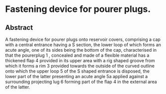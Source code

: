 # Fastening device for pourer plugs.

## Abstract
A fastening device for pourer plugs onto reservoir covers, comprising a cap with a central entrance having a S section, the lower loop of which forms an acute angle, one of its sides being the bottom of the cap, characterised in that the pourerplug 1 , concealed and made of a flexible material has a thickened flap 4 provided in its upper area with a rig shaped groove from which it forms a rim 3 provided towards the outside of the curved outline onto which the upper loop 5 of the S shaped entrance is disposed, the lower part of the latter presenting an acute angle 5a applied against a surrounding projecting lug 6 forming part of the flap 4 in the external area of the latter.